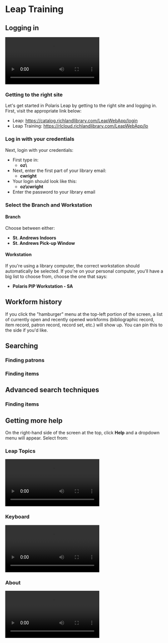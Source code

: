 # Leap Training

## Logging in

<video controls src="recordings/01-logging-in.mp4" title="Title"></video>

### Getting to the right site

Let's get started in Polaris Leap by getting to the right site and logging in. First, visit the appropriate link below:

- Leap: https://catalog.richlandlibrary.com/LeapWebApp/login
- Leap Training: https://rlcloud.richlandlibrary.com/LeapWebApp/lo

### Log in with your credentials

Next, login with your credentials:

- First type in:
  - **oz\\**
- Next, enter the first part of your library email:
  - **cwright**
- Your login should look like this:
  - **oz\\cwright**
- Enter the password to your library email

### Select the **Branch** and **Workstation**

#### Branch

Choose between either:
- **St. Andrews Indoors**
- **St. Andrews Pick-up Window**

#### Workstation

If you're using a library computer, the correct workstation should automatically be selected. If you're on your personal computer, you'll have a big list to choose from, choose the one that says:

- **Polaris PIP Workstation - SA**

## Workform history

If you click the "hamburger" menu at the top-left portion of the screen, a list of currently open and recently opened workforms (bibliographic record, item record, patron record, record set, etc.) will show up. You can pin this to the side if you'd like.



## Searching



### Finding patrons



### Finding items



## Advanced search techniques

### Finding items



## Getting more help

On the right-hand side of the screen at the top, click **Help** and a dropdown menu will appear. Select from:

### Leap Topics

<video controls src="recordings/10-help-leap-topics.mp4" title="Title"></video>

### Keyboard

<video controls src="recordings/11-help-keyboard.mp4" title="Title"></video>

### About

<video controls src="recordings/10-help-leap-topics.mp4" title="Title"></video>